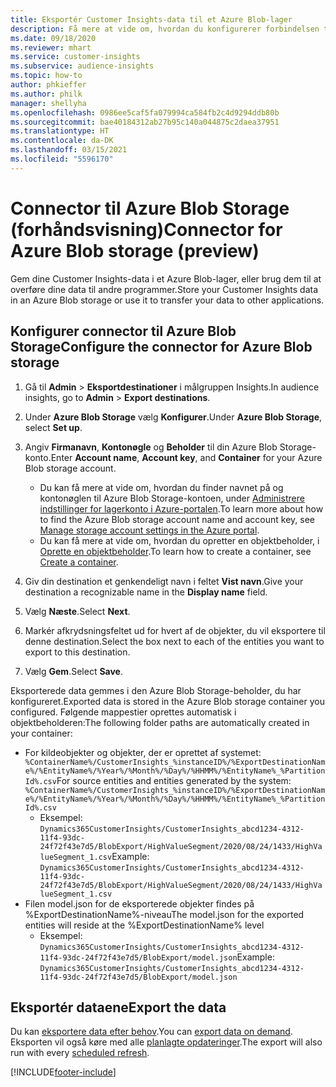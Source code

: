 ```yaml
---
title: Eksportér Customer Insights-data til et Azure Blob-lager
description: Få mere at vide om, hvordan du konfigurerer forbindelsen til Azure Blob Storage.
ms.date: 09/18/2020
ms.reviewer: mhart
ms.service: customer-insights
ms.subservice: audience-insights
ms.topic: how-to
author: phkieffer
ms.author: philk
manager: shellyha
ms.openlocfilehash: 0986ee5caf5fa079994ca584fb2c4d9294ddb80b
ms.sourcegitcommit: bae40184312ab27b95c140a044875c2daea37951
ms.translationtype: HT
ms.contentlocale: da-DK
ms.lasthandoff: 03/15/2021
ms.locfileid: "5596170"
---
```

# <a name="connector-for-azure-blob-storage-preview"></a><span data-ttu-id="97686-103">Connector til Azure Blob Storage (forhåndsvisning)</span><span class="sxs-lookup"><span data-stu-id="97686-103">Connector for Azure Blob storage (preview)</span></span>

<span data-ttu-id="97686-104">Gem dine Customer Insights-data i et Azure Blob-lager, eller brug dem til at overføre dine data til andre programmer.</span><span class="sxs-lookup"><span data-stu-id="97686-104">Store your Customer Insights data in an Azure Blob storage or use it to transfer your data to other applications.</span></span>

## <a name="configure-the-connector-for-azure-blob-storage"></a><span data-ttu-id="97686-105">Konfigurer connector til Azure Blob Storage</span><span class="sxs-lookup"><span data-stu-id="97686-105">Configure the connector for Azure Blob storage</span></span>

1. <span data-ttu-id="97686-106">Gå til **Admin** > **Eksportdestinationer** i målgruppen Insights.</span><span class="sxs-lookup"><span data-stu-id="97686-106">In audience insights, go to **Admin** > **Export destinations**.</span></span>

1. <span data-ttu-id="97686-107">Under **Azure Blob Storage** vælg **Konfigurer**.</span><span class="sxs-lookup"><span data-stu-id="97686-107">Under **Azure Blob Storage**, select **Set up**.</span></span>

1. <span data-ttu-id="97686-108">Angiv **Firmanavn**, **Kontonøgle** og **Beholder** til din Azure Blob Storage-konto.</span><span class="sxs-lookup"><span data-stu-id="97686-108">Enter **Account name**, **Account key**, and **Container** for your Azure Blob storage account.</span></span>
    - <span data-ttu-id="97686-109">Du kan få mere at vide om, hvordan du finder navnet på og kontonøglen til Azure Blob Storage-kontoen, under [Administrere indstillinger for lagerkonto i Azure-portalen](/azure/storage/common/storage-account-manage).</span><span class="sxs-lookup"><span data-stu-id="97686-109">To learn more about how to find the Azure Blob storage account name and account key, see [Manage storage account settings in the Azure portal](/azure/storage/common/storage-account-manage).</span></span>
    - <span data-ttu-id="97686-110">Du kan få mere at vide om, hvordan du opretter en objektbeholder, i [Oprette en objektbeholder](/azure/storage/blobs/storage-quickstart-blobs-portal#create-a-container).</span><span class="sxs-lookup"><span data-stu-id="97686-110">To learn how to create a container, see [Create a container](/azure/storage/blobs/storage-quickstart-blobs-portal#create-a-container).</span></span>

1. <span data-ttu-id="97686-111">Giv din destination et genkendeligt navn i feltet **Vist navn**.</span><span class="sxs-lookup"><span data-stu-id="97686-111">Give your destination a recognizable name in the **Display name** field.</span></span>

1. <span data-ttu-id="97686-112">Vælg **Næste**.</span><span class="sxs-lookup"><span data-stu-id="97686-112">Select **Next**.</span></span>

1. <span data-ttu-id="97686-113">Markér afkrydsningsfeltet ud for hvert af de objekter, du vil eksportere til denne destination.</span><span class="sxs-lookup"><span data-stu-id="97686-113">Select the box next to each of the entities you want to export to this destination.</span></span>

1. <span data-ttu-id="97686-114">Vælg **Gem**.</span><span class="sxs-lookup"><span data-stu-id="97686-114">Select **Save**.</span></span>

<span data-ttu-id="97686-115">Eksporterede data gemmes i den Azure Blob Storage-beholder, du har konfigureret.</span><span class="sxs-lookup"><span data-stu-id="97686-115">Exported data is stored in the Azure Blob storage container you configured.</span></span> <span data-ttu-id="97686-116">Følgende mappestier oprettes automatisk i objektbeholderen:</span><span class="sxs-lookup"><span data-stu-id="97686-116">The following folder paths are automatically created in your container:</span></span>

- <span data-ttu-id="97686-117">For kildeobjekter og objekter, der er oprettet af systemet: `%ContainerName%/CustomerInsights_%instanceID%/%ExportDestinationName%/%EntityName%/%Year%/%Month%/%Day%/%HHMM%/%EntityName%_%PartitionId%.csv`</span><span class="sxs-lookup"><span data-stu-id="97686-117">For source entities and entities generated by the system: `%ContainerName%/CustomerInsights_%instanceID%/%ExportDestinationName%/%EntityName%/%Year%/%Month%/%Day%/%HHMM%/%EntityName%_%PartitionId%.csv`</span></span>
  - <span data-ttu-id="97686-118">Eksempel: `Dynamics365CustomerInsights/CustomerInsights_abcd1234-4312-11f4-93dc-24f72f43e7d5/BlobExport/HighValueSegment/2020/08/24/1433/HighValueSegment_1.csv`</span><span class="sxs-lookup"><span data-stu-id="97686-118">Example: `Dynamics365CustomerInsights/CustomerInsights_abcd1234-4312-11f4-93dc-24f72f43e7d5/BlobExport/HighValueSegment/2020/08/24/1433/HighValueSegment_1.csv`</span></span>
- <span data-ttu-id="97686-119">Filen model.json for de eksporterede objekter findes på %ExportDestinationName%-niveau</span><span class="sxs-lookup"><span data-stu-id="97686-119">The model.json for the exported entities will reside at the %ExportDestinationName% level</span></span>
  - <span data-ttu-id="97686-120">Eksempel: `Dynamics365CustomerInsights/CustomerInsights_abcd1234-4312-11f4-93dc-24f72f43e7d5/BlobExport/model.json`</span><span class="sxs-lookup"><span data-stu-id="97686-120">Example: `Dynamics365CustomerInsights/CustomerInsights_abcd1234-4312-11f4-93dc-24f72f43e7d5/BlobExport/model.json`</span></span>

## <a name="export-the-data"></a><span data-ttu-id="97686-121">Eksportér dataene</span><span class="sxs-lookup"><span data-stu-id="97686-121">Export the data</span></span>

<span data-ttu-id="97686-122">Du kan [eksportere data efter behov](export-destinations.md#export-data-on-demand).</span><span class="sxs-lookup"><span data-stu-id="97686-122">You can [export data on demand](export-destinations.md#export-data-on-demand).</span></span> <span data-ttu-id="97686-123">Eksporten vil også køre med alle [planlagte opdateringer](system.md#schedule-tab).</span><span class="sxs-lookup"><span data-stu-id="97686-123">The export will also run with every [scheduled refresh](system.md#schedule-tab).</span></span>


[!INCLUDE[footer-include](../includes/footer-banner.md)]